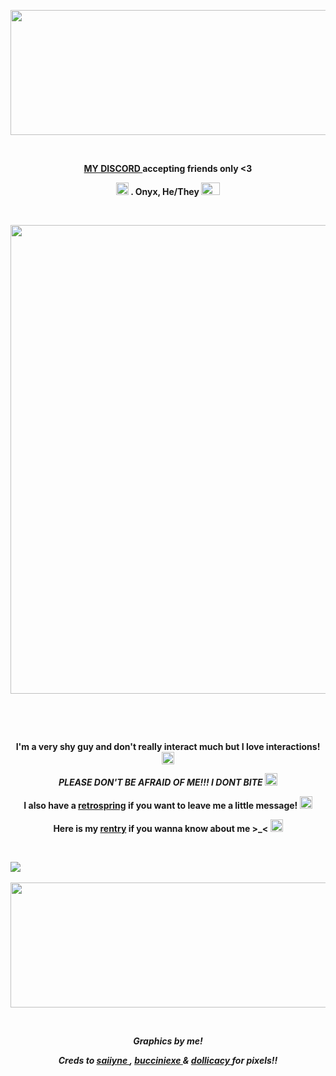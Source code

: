 <p align="center">
<img width="1000" height="200" src="https://file.garden/ZjhOfU74SkXuNnGg/creditstotumblr2.png"
<p align="center">

&nbsp; 

<p align="center">
 <strong> <a href= "https://discordid.netlify.app/?id=918776331909627914" >MY DISCORD  </a> accepting friends only <3 </strong>
</p>

<p align="center">
 <strong><img width="20" height="20" src="https://64.media.tumblr.com/afb5229bc156af6444a1bd0300ba4594/4d7d459449cf0bd5-05/s75x75_c1/2433a34b1e6a7cc5dd89976fb11e46b796501dd9.gifv" > . Onyx, He/They <img width="30" height="20" src="https://github.com/undeadlost/undeadlost/assets/160256094/95573b52-7612-40e3-85c8-ee42c7e4d318" </strong> 
</p>

&nbsp; 


<p align="center">
  <img width="1200" height="750" src="https://file.garden/ZjhOfU74SkXuNnGg/Jiyangraphics">
</p>

&nbsp; 



&nbsp;  
 

<p align="center">
 <strong>I'm a very shy guy and don't really interact much but I love interactions! </strong> <img width="20" height="20" src="https://64.media.tumblr.com/d41d2336502684987b2dd15f1c6432fb/ef3796930a4ac20c-f7/s75x75_c1/75917dde8c3e08aa20023ee686a9c71e57d8db10.gifv"
</p>
<p align="center">
<em>PLEASE DON'T BE AFRAID OF ME!!! I DONT BITE</em> <img width="20" height="20" src="https://64.media.tumblr.com/6f066b885ca723d23609e8a7e8a7d1d4/23c9d1d5cf9aada9-88/s75x75_c1/cc908d5a2580eb97f460b962a91f6a753d01e843.webp"
</p>
<p align="center">
<strong> I also have a  <a href= "https://retrospring.net/@undeadlost" >retrospring</a> if you want to leave me a little message!  <img width="20" height="20" src="https://64.media.tumblr.com/1c34d63d43b94d17d0ee4d6c45134da8/ef3796930a4ac20c-68/s75x75_c1/71dfcbb894a0b64039300ed60efbd404002eb935.gifv" </strong>
</p>
<p align="center">
<strong> Here is my <a href= "https://rentry.co/undeadlost" >rentry</a> if you wanna know about me >_< </strong> <img width="20" height="20" src="https://64.media.tumblr.com/b64c3f8a0e0ebbfe87e1e3d219eb162e/d5f3956d46975a7f-b9/s75x75_c1/e548209a68836139ed9c4ed4bd6941c575cb4880.gifv"
</p>

&nbsp;

![](https://komarev.com/ghpvc/?username=undeadlost&color=lightgrey&style=plastic&label=Peekaboo)
&nbsp;
<p align="center">
<img width="1000" height="200" src="https://file.garden/ZjhOfU74SkXuNnGg/creditstotumblr.png"
<p align="center">

&nbsp;

<p align="center">
<i>Graphics by me!</i>
</p>
<p align="center">
<i>Creds to <a href= "https://www.tumblr.com/saiiyne" >saiiyne  </a> , <a href= "https://www.tumblr.com/bucciniexe" >bucciniexe </a> & <a href= "https://www.tumblr.com/dollicacy" >dollicacy  </a> for pixels!!</i>
</p>
